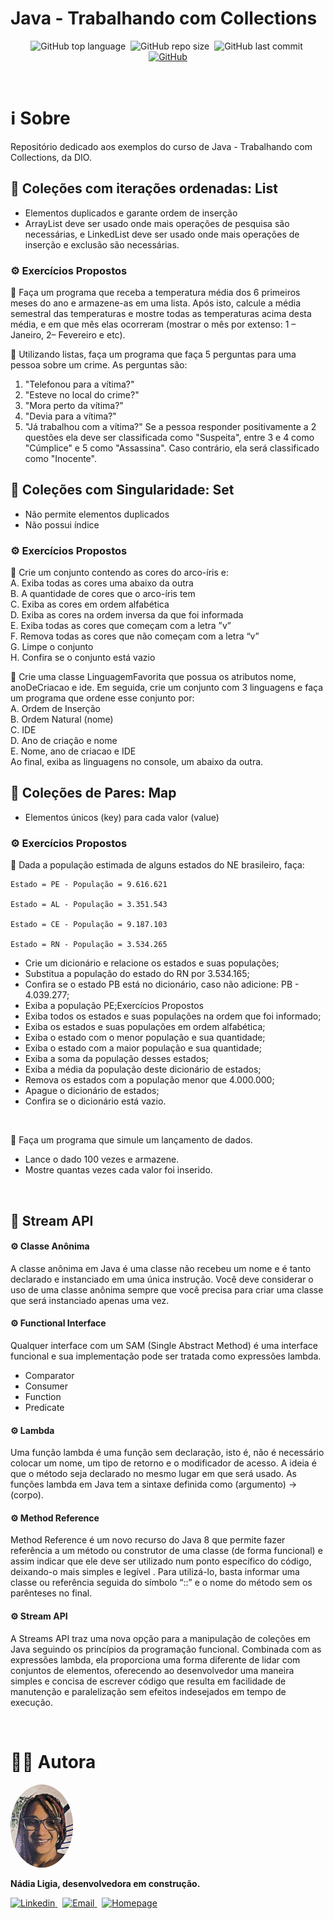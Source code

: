 # Java - Trabalhando com Collections

<p align="center">
  <img alt="GitHub top language" src="https://img.shields.io/github/languages/top/nlnadialigia/java-collections?color=170055&style=plastic">&nbsp;
  <img alt="GitHub repo size" src="https://img.shields.io/github/repo-size/nlnadialigia/java-collections?color=170055&style=plastic">&nbsp;
  <img alt="GitHub last commit" src="https://img.shields.io/github/last-commit/nlnadialigia/java-collections?color=170055&style=plastic">&nbsp;
  <a href="./LICENSE.md">
    <img alt="GitHub" src="https://img.shields.io/github/license/nlnadialigia/java-collections?color=170055&style=plastic">
  </a>
</p>

<br>

# ℹ️ Sobre

Repositório dedicado aos exemplos do curso de Java - Trabalhando com Collections, da DIO.

## 📌 Coleções com iterações ordenadas: List

- Elementos duplicados e garante ordem de inserção
- ArrayList deve ser usado onde mais operações de pesquisa são necessárias, e LinkedList deve ser usado onde mais operações de inserção e exclusão são necessárias.

### ⚙ Exercícios Propostos

🔴 Faça um programa que receba a temperatura média dos 6 primeiros meses do ano e armazene-as em uma lista.
Após isto, calcule a média semestral das temperaturas e mostre todas as temperaturas acima desta média, e em que
mês elas ocorreram (mostrar o mês por extenso: 1 – Janeiro, 2– Fevereiro e etc).

🔴 Utilizando listas, faça um programa que faça 5 perguntas para uma pessoa sobre um crime. As perguntas são:

1. "Telefonou para a vítima?"
2. "Esteve no local do crime?"
3. "Mora perto da vítima?"
4. "Devia para a vítima?"
5. "Já trabalhou com a vítima?"
   Se a pessoa responder positivamente a 2 questões ela deve ser classificada como "Suspeita", entre 3 e 4 como "Cúmplice" e 5 como
   "Assassina". Caso contrário, ela será classificado como "Inocente".
   <br>

## 📌 Coleções com Singularidade: Set

- Não permite elementos duplicados
- Não possui índice

### ⚙ Exercícios Propostos

🔴 Crie um conjunto contendo as cores do arco-íris e: <br>
A. Exiba todas as cores uma abaixo da outra<br>
B. A quantidade de cores que o arco-íris tem<br>
C. Exiba as cores em ordem alfabética<br>
D. Exiba as cores na ordem inversa da que foi informada<br>
E. Exiba todas as cores que começam com a letra ”v”<br>
F. Remova todas as cores que não começam com a letra “v”<br>
G. Limpe o conjunto<br>
H. Confira se o conjunto está vazio<br>

🔴 Crie uma classe LinguagemFavorita que possua os atributos nome, anoDeCriacao e ide. Em seguida, crie um conjunto com 3 linguagens e faça um programa que ordene esse conjunto por: <br>
A. Ordem de Inserção<br>
B. Ordem Natural (nome)<br>
C. IDE<br>
D. Ano de criação e nome<br>
E. Nome, ano de criacao e IDE<br>
Ao final, exiba as linguagens no console, um abaixo da outra.
<br>

## 📌 Coleções de Pares: Map

- Elementos únicos (key) para cada valor (value)

### ⚙ Exercícios Propostos

🔴 Dada a população estimada de alguns estados do NE brasileiro, faça:

```
Estado = PE - População = 9.616.621

Estado = AL - População = 3.351.543

Estado = CE - População = 9.187.103

Estado = RN - População = 3.534.265
```

- Crie um dicionário e relacione os estados e suas populações;
- Substitua a população do estado do RN por 3.534.165;
- Confira se o estado PB está no dicionário, caso não adicione: PB -
  4.039.277;
- Exiba a população PE;Exercícios Propostos
- Exiba todos os estados e suas populações na ordem que foi
  informado;
- Exiba os estados e suas populações em ordem alfabética;
- Exiba o estado com o menor população e sua quantidade;
- Exiba o estado com a maior população e sua quantidade;
- Exiba a soma da população desses estados;
- Exiba a média da população deste dicionário de estados;
- Remova os estados com a população menor que 4.000.000;
- Apague o dicionário de estados;
- Confira se o dicionário está vazio.

<br>

🔴 Faça um programa que simule um lançamento de dados.

- Lance o dado 100 vezes e armazene.
- Mostre quantas vezes cada valor foi inserido.

<br>

## 📌 Stream API

#### ⚙ Classe Anônima

A classe anônima em Java é uma classe não recebeu um nome e é tanto declarado e instanciado em uma única instrução. Você deve considerar o uso de uma classe anônima sempre que você precisa para criar uma classe que será instanciado apenas uma vez.
<br>

#### ⚙ Functional Interface

Qualquer interface com um SAM (Single Abstract Method) é uma interface funcional e sua implementação pode ser tratada como expressões lambda.

- Comparator
- Consumer
- Function
- Predicate
  <br>

#### ⚙ Lambda

Uma função lambda é uma função sem declaração, isto é, não é necessário colocar um nome, um tipo de retorno e o modificador de acesso. A ideia é que o método seja declarado no mesmo lugar em que será usado. As funções lambda em Java tem a sintaxe definida como (argumento) -> (corpo).
<br>

#### ⚙ Method Reference

Method Reference é um novo recurso do Java 8 que permite fazer referência a um método ou construtor de uma classe (de forma funcional) e assim indicar que ele deve ser utilizado num ponto específico do código, deixando-o mais simples e legível . Para utilizá-lo, basta informar uma classe ou referência seguida do
símbolo “::” e o nome do método sem os parênteses no final.
<br>

#### ⚙ Stream API

A Streams API traz uma nova opção para a manipulação de coleções em Java seguindo os princípios da programação funcional. Combinada com as expressões lambda, ela proporciona uma forma diferente de lidar com conjuntos de elementos, oferecendo ao desenvolvedor uma maneira simples e concisa de
escrever código que resulta em facilidade de manutenção e paralelização sem efeitos indesejados em tempo de execução.

<br>

# 👩‍💼 Autora

<img src=".github/picture.png" width="100px;" alt="Picture"/>
<p><b>Nádia Ligia, desenvolvedora em construção.</b></p>
<a href="https://www.linkedin.com/in/nlnadialigia/">
  <img alt="Linkedin" src="https://img.shields.io/badge/-Linkedin -170055?style=flat&logo=Linkedin&logoColor=white&link=https://www.linkedin.com/in/nlnadialigia/" />
</a>&nbsp;
<a href="mailto:nlnadialigia@gmail.com">
  <img alt="Email" src="https://img.shields.io/badge/-Email-170055?style=flat&logo=Gmail&logoColor=white&link=mailto:nlnadialigia@gmail.com" />
</a>&nbsp;
<a href="https://www.nlnadialigia.com">
  <img alt="Homepage" src="https://img.shields.io/badge/-Homepage-170055" />
</a>
